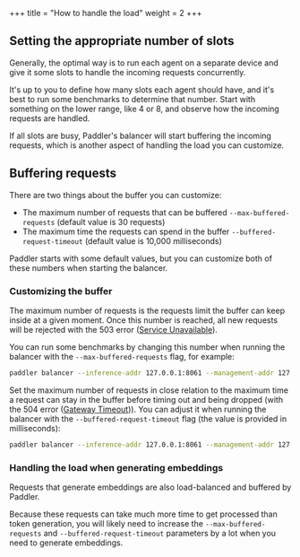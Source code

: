 +++
title = "How to handle the load"
weight = 2
+++

## Setting the appropriate number of slots

Generally, the optimal way is to run each agent on a separate device and give it some slots to handle the incoming requests concurrently. 

It's up to you to define how many slots each agent should have, and it's best to run some benchmarks to determine that number. Start with something on the lower range, like 4 or 8, and observe how the incoming requests are handled.

If all slots are busy, Paddler's balancer will start buffering the incoming requests, which is another aspect of handling the load you can customize.

## Buffering requests

There are two things about the buffer you can customize:

- The maximum number of requests that can be buffered `--max-buffered-requests` (default value is 30 requests)
- The maximum time the requests can spend in the buffer `--buffered-request-timeout` (default value is 10,000 milliseconds)

Paddler starts with some default values, but you can customize both of these numbers when starting the balancer.

### Customizing the buffer

The maximum number of requests is the requests limit the buffer can keep inside at a given moment. Once this number is reached, all new requests will be rejected with the 503 error ([Service Unavailable](https://http.cat/status/503)).

You can run some benchmarks by changing this number when running the balancer with the `--max-buffered-requests` flag, for example:

```bash
paddler balancer --inference-addr 127.0.0.1:8061 --management-addr 127.0.0.1:8060 --max-buffered-requests 100
```

Set the maximum number of requests in close relation to the maximum time a request can stay in the buffer before timing out and being dropped (with the 504 error ([Gateway Timeout](https://http.cat/status/504))). 
You can adjust it when running the balancer with the `--buffered-request-timeout` flag (the value is provided in milliseconds):

```bash
paddler balancer --inference-addr 127.0.0.1:8061 --management-addr 127.0.0.1:8060 --buffered-request-timeout 30000
```

### Handling the load when generating embeddings

Requests that generate embeddings are also load-balanced and buffered by Paddler. 

Because these requests can take much more time to get processed than token generation, you will likely need to increase the `--max-buffered-requests` and `--buffered-request-timeout` parameters by a lot when you need to generate embeddings.
